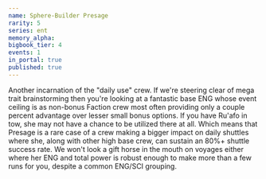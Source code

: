 ```yaml
---
name: Sphere-Builder Presage
rarity: 5
series: ent
memory_alpha:
bigbook_tier: 4
events: 1
in_portal: true
published: true
---
```


Another incarnation of the "daily use" crew. If we're steering clear of mega trait brainstorming then you're looking at a fantastic base ENG whose event ceiling is as non-bonus Faction crew most often providing only a couple percent advantage over lesser small bonus options. If you have Ru'afo in tow, she may not have a chance to be utilized there at all. Which means that Presage is a rare case of a crew making a bigger impact on daily shuttles where she, along with other high base crew, can sustain an 80%+ shuttle success rate. We won't look a gift horse in the mouth on voyages either where her ENG and total power is robust enough to make more than a few runs for you, despite a common ENG/SCI grouping.
